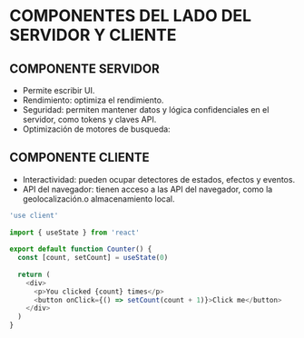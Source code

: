 # COMPONENTES DEL LADO DEL SERVIDOR Y CLIENTE

## COMPONENTE SERVIDOR

- Permite escribir UI.
- Rendimiento: optimiza el rendimiento.
- Seguridad: permiten mantener datos y lógica confidenciales en el servidor, como tokens y claves API.
- Optimización de motores de busqueda:

## COMPONENTE CLIENTE

- Interactividad: pueden ocupar detectores de estados, efectos y eventos.
- API del navegador: tienen acceso a las API del navegador, como la geolocalización.o almacenamiento local.

```js
'use client'
 
import { useState } from 'react'
 
export default function Counter() {
  const [count, setCount] = useState(0)
 
  return (
    <div>
      <p>You clicked {count} times</p>
      <button onClick={() => setCount(count + 1)}>Click me</button>
    </div>
  )
}
```
